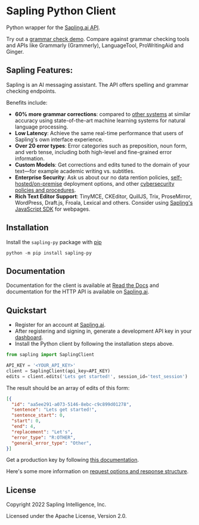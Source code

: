 # Sapling Python Client

Python wrapper for the [Sapling.ai API](https://sapling.ai/api).

Try out a [grammar check demo](https://sapling.ai/grammar-check).
Compare against grammar checking tools and APIs like Grammarly (Grammerly), LanguageTool, ProWritingAid and Ginger.

Sapling Features:
--------

Sapling is an AI messaging assistant.
The API offers spelling and grammar checking endpoints.

Benefits include:
- **60% more grammar corrections**: compared to [other systems](https://sapling.ai/comparison/api) at similar accuracy using state-of-the-art machine learning systems for natural language processing.
- **Low Latency**: Achieve the same real-time performance that users of Sapling's own interface experience.
- **Over 20 error types**: Error categories such as preposition, noun form, and verb tense, including both high-level and fine-grained error information.
- **Custom Models**: Get corrections and edits tuned to the domain of your text—for example academic writing vs. subtitles.
- **Enterprise Security**: Ask us about our no data rention policies, [self-hosted/on-premise](https://sapling.ai/onprem) deployment options, and other [cybersecurity policies and procedures](https://sapling.ai/security).
- **Rich Text Editor Support**: TinyMCE, CKEditor, QuillJS, Trix, ProseMirror, WordPress, Draft.js, Froala, Lexical and others. Consider using [Sapling's JavaScript SDK](https://sapling.ai/docs/sdk/JavaScript/quickstart) for webpages.


Installation
--------

Install the `sapling-py` package with [pip](https://pip.pypa.io/en/stable/installation/)


```
python -m pip install sapling-py
```


Documentation
-------------

Documentation for the client is available at [Read the Docs](https://sapling.readthedocs.io/) and
documentation for the HTTP API is available on [Sapling.ai](https://sapling.ai/docs).


Quickstart
-----------

- Register for an account at [Sapling.ai](https://sapling.ai).
- After registering and signing in, generate a development API key in your [dashboard](https://sapling.ai/user_settings).
- Install the Python client by following the installation steps above.

```python
from sapling import SaplingClient

API_KEY = '<YOUR_API_KEY>'
client = SaplingClient(api_key=API_KEY)
edits = client.edits('Lets get started!', session_id='test_session')
```

The result should be an array of edits of this form:

```json
[{
  "id": "aa5ee291-a073-5146-8ebc-c9c899d01278",
  "sentence": "Lets get started!",
  "sentence_start": 0,
  "start": 0,
  "end": 4,
  "replacement": "Let's",
  "error_type": "R:OTHER",
  "general_error_type": "Other",
}]
```

Get a production key by following [this documentation](https://sapling.ai/docs/api/api-access).

Here's some more information on [request options and response structure](https://sapling.ai/docs/api/edits-overview).

License
-------

Copyright 2022 Sapling Intelligence, Inc.

Licensed under the Apache License, Version 2.0.
